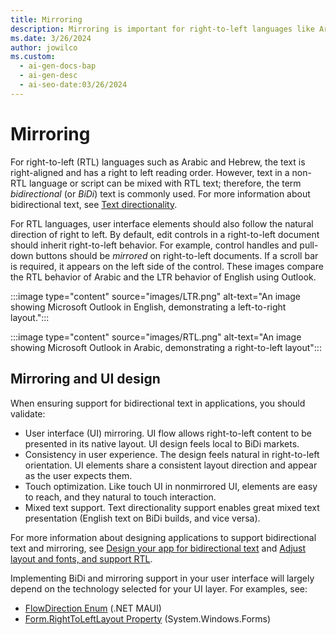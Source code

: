 ```yaml
---
title: Mirroring
description: Mirroring is important for right-to-left languages like Arabic and Hebrew, ensuring correct alignment and reading order.
ms.date: 3/26/2024
author: jowilco
ms.custom:
  - ai-gen-docs-bap
  - ai-gen-desc
  - ai-seo-date:03/26/2024
---
```

# Mirroring

For right-to-left (RTL) languages such as Arabic and Hebrew, the text is right-aligned and has a right to left reading order. However, text in a non-RTL language or script can be mixed with RTL text; therefore, the term *bidirectional* (or *BiDi*) text is commonly used. For more information about bidirectional text, see [Text directionality](text-directionality.md).

For RTL languages, user interface elements should also follow the natural direction of right to left. By default, edit controls in a right-to-left document should inherit right-to-left behavior. For example, control handles and pull-down buttons should be *mirrored* on right-to-left documents. If a scroll bar is required, it appears on the left side of the control. These images compare the RTL behavior of Arabic and the LTR behavior of English using Outlook.

:::image type="content" source="images/LTR.png" alt-text="An image showing Microsoft Outlook in English, demonstrating a left-to-right layout.":::

:::image type="content" source="images/RTL.png" alt-text="An image showing Microsoft Outlook in Arabic, demonstrating a right-to-left layout":::

## Mirroring and UI design

When ensuring support for bidirectional text in applications, you should validate:

- User interface (UI) mirroring. UI flow allows right-to-left content to be presented in its native layout. UI design feels local to BiDi markets.
- Consistency in user experience. The design feels natural in right-to-left orientation. UI elements share a consistent layout direction and appear as the user expects them.
- Touch optimization. Like touch UI in nonmirrored UI, elements are easy to reach, and they natural to touch interaction.
- Mixed text support. Text directionality support enables great mixed text presentation (English text on BiDi builds, and vice versa).

For more information about designing applications to support bidirectional text and mirroring, see [Design your app for bidirectional text](/windows/apps/design/globalizing/design-for-bidi-text) and [Adjust layout and fonts, and support RTL](/windows/apps/design/globalizing/adjust-layout-and-fonts--and-support-rtl).

Implementing BiDi and mirroring support in your user interface will largely depend on the technology selected for your UI layer. For examples, see:

- [FlowDirection Enum](/dotnet/api/microsoft.maui.flowdirection) (.NET MAUI)
- [Form.RightToLeftLayout Property](/dotnet/api/system.windows.forms.form.righttoleftlayout) (System.Windows.Forms)
